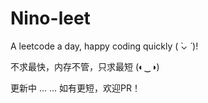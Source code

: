 # Nino-leet

A leetcode a day, happy coding quickly \( ̀⌄ ́ \)!

不求最快，内存不管，只求最短 \(◐‿◑\)

更新中 … … 如有更短，欢迎PR！

